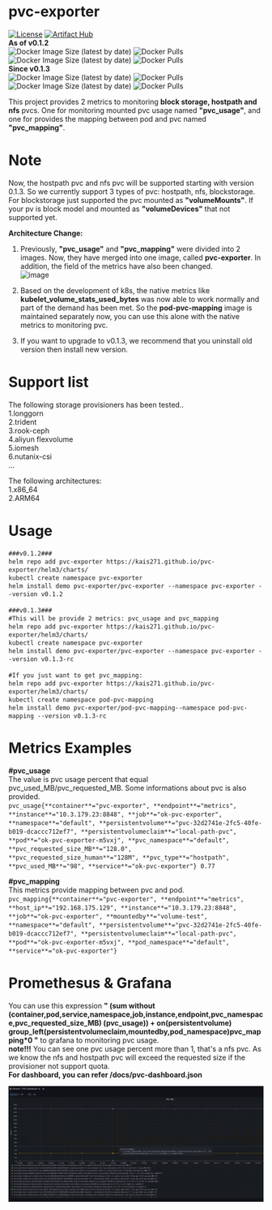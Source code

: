 # pvc-exporter
[![License](https://img.shields.io/badge/License-Apache%202.0-blue.svg)](https://opensource.org/licenses/Apache-2.0)
[![Artifact Hub](https://img.shields.io/endpoint?url=https://artifacthub.io/badge/repository/pvc-exporter)](https://artifacthub.io/packages/search?repo=pvc-exporter)  
**As of v0.1.2**  
![Docker Image Size (latest by date)](https://img.shields.io/docker/image-size/dockerid31415926/block-pvc-scanner?label=block-pvc-scanner)
![Docker Pulls](https://img.shields.io/docker/pulls/dockerid31415926/block-pvc-scanner)
![Docker Image Size (latest by date)](https://img.shields.io/docker/image-size/dockerid31415926/pod-pvc-mapping?color=green&label=pod-pvc-mapping)
![Docker Pulls](https://img.shields.io/docker/pulls/dockerid31415926/pod-pvc-mapping?color=green)  
**Since v0.1.3**  
![Docker Image Size (latest by date)](https://img.shields.io/docker/image-size/dockerid31415926/pvc-exporter?label=pvc-exporter)
![Docker Pulls](https://img.shields.io/docker/pulls/dockerid31415926/pvc-exporter)  
![Docker Image Size (latest by date)](https://img.shields.io/docker/image-size/dockerid31415926/pod-pvc-mapping?color=green&label=pod-pvc-mapping)
![Docker Pulls](https://img.shields.io/docker/pulls/dockerid31415926/pod-pvc-mapping?color=green)  

This project provides 2 metrics to monitoring **block storage, hostpath and nfs** pvcs. One for monitoring mounted pvc usage named **"pvc_usage"**, and one for provides the mapping between pod and pvc named **"pvc_mapping"**.

# Note  
Now, the hostpath pvc and nfs pvc will be supported starting with version 0.1.3. So we currently support 3 types of pvc: hostpath, nfs, blockstorage.  
For blockstorage just supported the pvc mounted as **"volumeMounts"**. If your pv is block model and mounted as **"volumeDevices"** that not supported yet. 

**Architecture Change:**  
1. Previously, **"pvc_usage"** and **"pvc_mapping"** were divided into 2 images. Now, they have merged into one image, called **pvc-exporter**. In addition, the field of the metrics have also been changed.   
![image](https://user-images.githubusercontent.com/19722587/149618515-50ac2e45-4ff1-422d-9ca5-0aacc417bbda.png)

2. Based on the development of k8s, the native metrics like **kubelet_volume_stats_used_bytes** was now able to work normally and part of the demand has been met. So the **pod-pvc-mapping** image is maintained separately now, you can use this alone with the native metrics to monitoring pvc.  
3. If you want to upgrade to v0.1.3, we recommend that you uninstall old version then install new version.  

# Support list
The following storage provisioners has been tested..  
1.longgorn  
2.trident  
3.rook-ceph  
4.aliyun flexvolume  
5.iomesh  
6.nutanix-csi  
...  

The following architectures:  
1.x86_64  
2.ARM64  

 
# Usage  
```
###v0.1.2###
helm repo add pvc-exporter https://kais271.github.io/pvc-exporter/helm3/charts/  
kubectl create namespace pvc-exporter  
helm install demo pvc-exporter/pvc-exporter --namespace pvc-exporter --version v0.1.2  
    
###v0.1.3###
#This will be provide 2 metrics: pvc_usage and pvc_mapping 
helm repo add pvc-exporter https://kais271.github.io/pvc-exporter/helm3/charts/  
kubectl create namespace pvc-exporter  
helm install demo pvc-exporter/pvc-exporter --namespace pvc-exporter --version v0.1.3-rc  

#If you just want to get pvc_mapping:  
helm repo add pvc-exporter https://kais271.github.io/pvc-exporter/helm3/charts/
kubectl create namespace pod-pvc-mapping
helm install demo pvc-exporter/pod-pvc-mapping--namespace pod-pvc-mapping --version v0.1.3-rc  
```
# Metrics Examples  
**#pvc_usage**  
The value is pvc usage percent that equal pvc_used_MB/pvc_requested_MB. Some informations about pvc is also provided.  
`pvc_usage{**container**="pvc-exporter", **endpoint**="metrics", **instance**="10.3.179.23:8848", **job**="ok-pvc-exporter", **namespace**="default", **persistentvolume**="pvc-32d2741e-2fc5-40fe-b019-dcaccc712ef7", **persistentvolumeclaim**="local-path-pvc", **pod**="ok-pvc-exporter-m5vxj", **pvc_namespace**="default", **pvc_requested_size_MB**="128.0", **pvc_requested_size_human**="128M", **pvc_type**="hostpath", **pvc_used_MB**="98", **service**="ok-pvc-exporter"} 0.77  `

**#pvc_mapping**  
This metrics provide mapping between pvc and pod.  
`pvc_mapping{**container**="pvc-exporter", **endpoint**="metrics", **host_ip**="192.168.175.129", **instance**="10.3.179.23:8848", **job**="ok-pvc-exporter", **mountedby**="volume-test", **namespace**="default", **persistentvolume**="pvc-32d2741e-2fc5-40fe-b019-dcaccc712ef7", **persistentvolumeclaim**="local-path-pvc", **pod**="ok-pvc-exporter-m5vxj", **pod_namespace**="default", **service**="ok-pvc-exporter"}`

# Promethesus & Grafana

You can use this expression **" (sum without (container,pod,service,namespace,job,instance,endpoint,pvc_namespace,pvc_requested_size_MB) (pvc_usage)) + on(persistentvolume) group_left(persistentvolumeclaim,mountedby,pod_namespace)pvc_mapping*0 "** to grafana to monitoring pvc usage.  
**note!!!** You can see one pvc usage percent more than 1, that's a nfs pvc. As we know the nfs and hostpath pvc will exceed the requested size if the provisioner not support quota.  
**For dashboard, you can refer /docs/pvc-dashboard.json**  

![grafana-1](./docs/grafana-1223.png)
